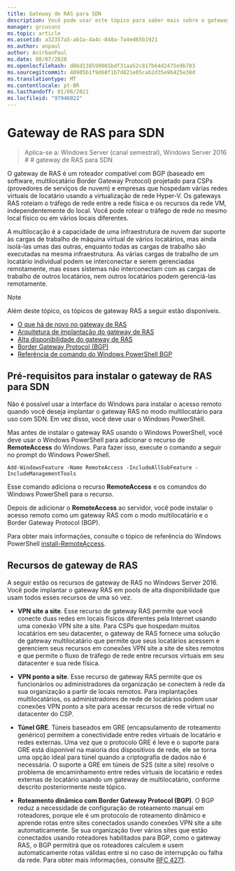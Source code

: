 ```yaml
---
title: Gateway de RAS para SDN
description: Você pode usar este tópico para saber mais sobre o gateway de RAS, que é um roteador com capacidade de Border Gateway Protocol de vários locatários, baseado em software (BGP) no Windows Server 2016.
manager: grcusanz
ms.topic: article
ms.assetid: a32357a5-ab1a-4a4c-848a-7a4ed65b1921
ms.author: anpaul
author: AnirbanPaul
ms.date: 08/07/2020
ms.openlocfilehash: d8bd138599001bdf31aa52c817b64d2475e9b783
ms.sourcegitcommit: 40905b1f9d68f1b7d821e05cab2d35e9b425e38d
ms.translationtype: MT
ms.contentlocale: pt-BR
ms.lasthandoff: 01/06/2021
ms.locfileid: "97946022"
---
```

# <a name="ras-gateway-for-sdn"></a>Gateway de RAS para SDN

>Aplica-se a: Windows Server (canal semestral), Windows Server 2016 # # gateway de RAS para SDN


O gateway de RAS é um roteador compatível com BGP (baseado em software, multilocatário Border Gateway Protocol) projetado para CSPs (provedores de serviços de nuvem) e empresas que hospedam várias redes virtuais de locatário usando a virtualização de rede Hyper-V. Os gateways RAS roteiam o tráfego de rede entre a rede física e os recursos da rede VM, independentemente do local. Você pode rotear o tráfego de rede no mesmo local físico ou em vários locais diferentes.

A multilocação é a capacidade de uma infraestrutura de nuvem dar suporte às cargas de trabalho de máquina virtual de vários locatários, mas ainda isolá-las umas das outras, enquanto todas as cargas de trabalho são executadas na mesma infraestrutura. As várias cargas de trabalho de um locatário individual podem se interconectar e serem gerenciadas remotamente, mas esses sistemas não interconectam com as cargas de trabalho de outros locatários, nem outros locatários podem gerenciá-las remotamente.


> [!NOTE]
> Além deste tópico, os tópicos de gateway RAS a seguir estão disponíveis.
>
> -   [O que há de novo no gateway de RAS](../../../sdn/technologies/network-function-virtualization/What-s-New-in-RAS-Gateway.md)
> -   [Arquitetura de implantação do gateway de RAS](../../../sdn/technologies/network-function-virtualization/RAS-Gateway-Deployment-Architecture.md)
> -   [Alta disponibilidade do gateway de RAS](../../../sdn/technologies/network-function-virtualization/RAS-Gateway-High-Availability.md)
> -   [Border Gateway Protocol &#40;BGP&#41;](../../../../remote/remote-access/bgp/Border-Gateway-Protocol-BGP.md)
> -   [Referência de comando do Windows PowerShell BGP](../../../../remote/remote-access/bgp/BGP-Windows-PowerShell-Command-Reference.md)


## <a name="prerequisites-for-installing-ras-gateway-for-sdn"></a>Pré-requisitos para instalar o gateway de RAS para SDN
Não é possível usar a interface do Windows para instalar o acesso remoto quando você deseja implantar o gateway RAS no modo multilocatário para uso com SDN. Em vez disso, você deve usar o Windows PowerShell.

Mas antes de instalar o gateway RAS usando o Windows PowerShell, você deve usar o Windows PowerShell para adicionar o recurso de **RemoteAccess** do Windows. Para fazer isso, execute o comando a seguir no prompt do Windows PowerShell.

`Add-WindowsFeature -Name RemoteAccess -IncludeAllSubFeature -IncludeManagementTools`

Esse comando adiciona o recurso **RemoteAccess** e os comandos do Windows PowerShell para o recurso.

Depois de adicionar o **RemoteAccess** ao servidor, você pode instalar o acesso remoto como um gateway RAS com o modo multilocatário e o Border Gateway Protocol (BGP).

Para obter mais informações, consulte o tópico de referência do Windows PowerShell [install-RemoteAccess](https://technet.microsoft.com/library/hh918408.aspx).

## <a name="ras-gateway-features"></a>Recursos de gateway de RAS
A seguir estão os recursos de gateway de RAS no Windows Server 2016. Você pode implantar o gateway RAS em pools de alta disponibilidade que usam todos esses recursos de uma só vez.

-   **VPN site a site**. Esse recurso de gateway RAS permite que você conecte duas redes em locais físicos diferentes pela Internet usando uma conexão VPN site a site. Para CSPs que hospedam muitos locatários em seu datacenter, o gateway de RAS fornece uma solução de gateway multilocatário que permite que seus locatários acessem e gerenciem seus recursos em conexões VPN site a site de sites remotos e que permite o fluxo de tráfego de rede entre recursos virtuais em seu datacenter e sua rede física.

-   **VPN ponto a site**. Esse recurso de gateway RAS permite que os funcionários ou administradores da organização se conectem à rede da sua organização a partir de locais remotos.  Para implantações multilocatários, os administradores de rede de locatários podem usar conexões VPN ponto a site para acessar recursos de rede virtual no datacenter do CSP.

-   **Túnel GRE**. Túneis baseados em GRE (encapsulamento de roteamento genérico) permitem a conectividade entre redes virtuais de locatário e redes externas. Uma vez que o protocolo GRE é leve e o suporte para GRE está disponível na maioria dos dispositivos de rede, ele se torna uma opção ideal para túnel quando a criptografia de dados não é necessária. O suporte a GRE em túneis de S2S (site a site) resolve o problema de encaminhamento entre redes virtuais de locatário e redes externas de locatário usando um gateway de multilocatário, conforme descrito posteriormente neste tópico.

-   **Roteamento dinâmico com Border Gateway Protocol (BGP)**. O BGP reduz a necessidade de configuração de roteamento manual em roteadores, porque ele é um protocolo de roteamento dinâmico e aprende rotas entre sites conectados usando conexões VPN site a site automaticamente. Se sua organização tiver vários sites que estão conectados usando roteadores habilitados para BGP, como o gateway RAS, o BGP permitirá que os roteadores calculem e usem automaticamente rotas válidas entre si no caso de interrupção ou falha da rede. Para obter mais informações, consulte [RFC 4271](https://tools.ietf.org/html/rfc4271).





